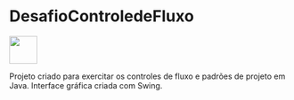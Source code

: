 # DesafioControledeFluxo
<img src="https://cdn.jsdelivr.net/gh/devicons/devicon/icons/java/java-original.svg" width="50px" height="50px"/>

Projeto criado para exercitar os controles de fluxo e padrões de projeto em Java. 
Interface gráfica criada com Swing.


